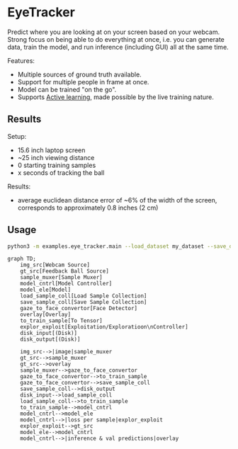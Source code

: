 # EyeTracker

Predict where you are looking at on your screen based on your webcam. Strong focus on being able to do everything at once, i.e. you can generate data, train the model, and run inference (including GUI) all at the same time.

Features:

- Multiple sources of ground truth available.
- Support for multiple people in frame at once.
- Model can be trained "on the go".
- Supports [Active learning](https://en.wikipedia.org/wiki/Active_learning_(machine_learning)), made possible by the live training nature.

## Results

Setup:

- 15.6 inch laptop screen
- ~25 inch viewing distance
- 0 starting training samples
- x seconds of tracking the ball

Results:

- average euclidean distance error of ~6% of the width of the screen, corresponds to approximately 0.8 inches (2 cm)

## Usage

```bash
python3 -m examples.eye_tracker.main --load_dataset my_dataset --save_dataset my_dataset --img_source webcam --gt_source simple-ball --model myModel
```

```mermaid
graph TD;
    img_src[Webcam Source]
    gt_src[Feedback Ball Source]
    sample_muxer[Sample Muxer]
    model_cntrl[Model Controller]
    model_ele[Model]
    load_sample_coll[Load Sample Collection]
    save_sample_coll[Save Sample Collection]
    gaze_to_face_convertor[Face Detector]
    overlay[Overlay]
    to_train_sample[To Tensor]
    explor_exploit[Exploitation/Exploratioon\nController]
    disk_input[(Disk)]
    disk_output[(Disk)]

    img_src-->|image|sample_muxer
    gt_src-->sample_muxer
    gt_src-->overlay
    sample_muxer-->gaze_to_face_convertor
    gaze_to_face_convertor-->to_train_sample
    gaze_to_face_convertor-->save_sample_coll
    save_sample_coll-->disk_output
    disk_input-->load_sample_coll
    load_sample_coll-->to_train_sample
    to_train_sample-->model_cntrl
    model_cntrl-->model_ele
    model_cntrl-->|loss per sample|explor_exploit
    explor_exploit-->gt_src
    model_ele-->model_cntrl
    model_cntrl-->|inference & val predictions|overlay
```
